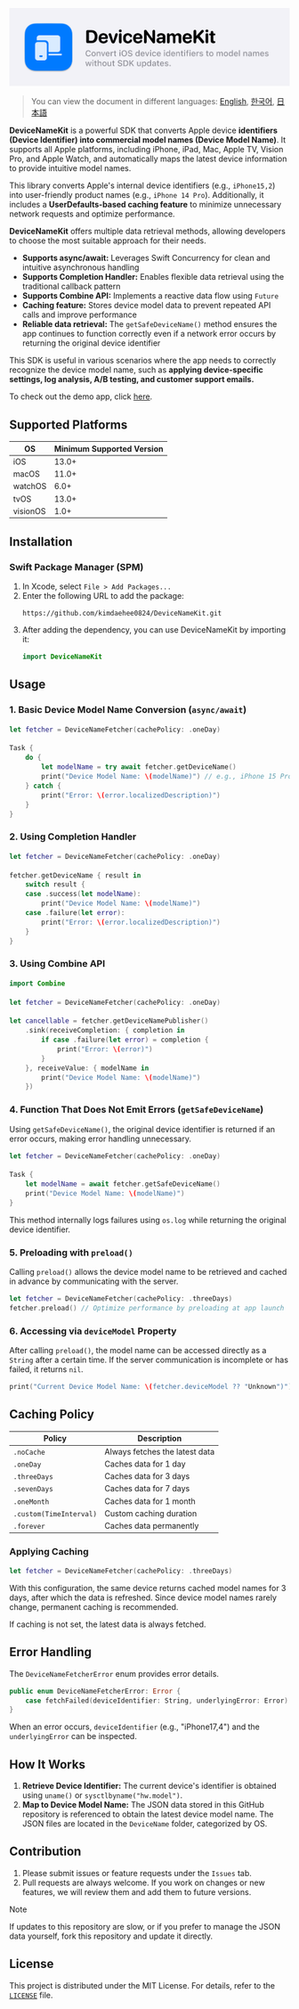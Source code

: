 ![Logo image](Asset/DeviceNameKit_banner.png)

> You can view the document in different languages: [English](README.md), [한국어](README_ko.md), [日本語](README_jp.md)

**DeviceNameKit** is a powerful SDK that converts Apple device **identifiers (Device Identifier) into commercial model names (Device Model Name)**. It supports all Apple platforms, including iPhone, iPad, Mac, Apple TV, Vision Pro, and Apple Watch, and automatically maps the latest device information to provide intuitive model names.

This library converts Apple's internal device identifiers (e.g., `iPhone15,2`) into user-friendly product names (e.g., `iPhone 14 Pro`). Additionally, it includes a **UserDefaults-based caching feature** to minimize unnecessary network requests and optimize performance.

**DeviceNameKit** offers multiple data retrieval methods, allowing developers to choose the most suitable approach for their needs.

- **Supports async/await:** Leverages Swift Concurrency for clean and intuitive asynchronous handling
- **Supports Completion Handler:** Enables flexible data retrieval using the traditional callback pattern
- **Supports Combine API:** Implements a reactive data flow using `Future`
- **Caching feature:** Stores device model data to prevent repeated API calls and improve performance
- **Reliable data retrieval:** The `getSafeDeviceName()` method ensures the app continues to function correctly even if a network error occurs by returning the original device identifier

This SDK is useful in various scenarios where the app needs to correctly recognize the device model name, such as **applying device-specific settings, log analysis, A/B testing, and customer support emails.**

To check out the demo app, click [here](https://github.com/kimdaehee0824/DeviceNameKit_Demo).

## Supported Platforms

| OS       | Minimum Supported Version |
| -------- | ------------------------ |
| iOS      | 13.0+                     |
| macOS    | 11.0+                     |
| watchOS  | 6.0+                      |
| tvOS     | 13.0+                     |
| visionOS | 1.0+                      |

## Installation

### Swift Package Manager (SPM)

1. In Xcode, select `File > Add Packages...`
2. Enter the following URL to add the package:
   ```
   https://github.com/kimdaehee0824/DeviceNameKit.git
   ```
3. After adding the dependency, you can use DeviceNameKit by importing it:
   ```swift
   import DeviceNameKit
   ```

## Usage

### 1. Basic Device Model Name Conversion (`async/await`)
```swift
let fetcher = DeviceNameFetcher(cachePolicy: .oneDay)

Task {
    do {
        let modelName = try await fetcher.getDeviceName()
        print("Device Model Name: \(modelName)") // e.g., iPhone 15 Pro
    } catch {
        print("Error: \(error.localizedDescription)")
    }
}
```

### 2. Using Completion Handler
```swift
let fetcher = DeviceNameFetcher(cachePolicy: .oneDay)

fetcher.getDeviceName { result in
    switch result {
    case .success(let modelName):
        print("Device Model Name: \(modelName)")
    case .failure(let error):
        print("Error: \(error.localizedDescription)")
    }
}
```

### 3. Using Combine API
```swift
import Combine

let fetcher = DeviceNameFetcher(cachePolicy: .oneDay)

let cancellable = fetcher.getDeviceNamePublisher()
    .sink(receiveCompletion: { completion in
        if case .failure(let error) = completion {
            print("Error: \(error)")
        }
    }, receiveValue: { modelName in
        print("Device Model Name: \(modelName)")
    })
```

### 4. Function That Does Not Emit Errors (`getSafeDeviceName`)
Using `getSafeDeviceName()`, the original device identifier is returned if an error occurs, making error handling unnecessary.

```swift
let fetcher = DeviceNameFetcher(cachePolicy: .oneDay)

Task {
    let modelName = await fetcher.getSafeDeviceName()
    print("Device Model Name: \(modelName)")
}
```
This method internally logs failures using `os.log` while returning the original device identifier.

### 5. Preloading with `preload()`
Calling `preload()` allows the device model name to be retrieved and cached in advance by communicating with the server.

```swift
let fetcher = DeviceNameFetcher(cachePolicy: .threeDays)
fetcher.preload() // Optimize performance by preloading at app launch
```

### 6. Accessing via `deviceModel` Property
After calling `preload()`, the model name can be accessed directly as a `String` after a certain time. If the server communication is incomplete or has failed, it returns `nil`.

```swift
print("Current Device Model Name: \(fetcher.deviceModel ?? "Unknown")")
```

## Caching Policy
| Policy | Description |
|---|---|
| `.noCache` | Always fetches the latest data |
| `.oneDay` | Caches data for 1 day |
| `.threeDays` | Caches data for 3 days |
| `.sevenDays` | Caches data for 7 days |
| `.oneMonth` | Caches data for 1 month |
| `.custom(TimeInterval)` | Custom caching duration |
| `.forever` | Caches data permanently |

### Applying Caching
```swift
let fetcher = DeviceNameFetcher(cachePolicy: .threeDays)
```
With this configuration, the same device returns cached model names for 3 days, after which the data is refreshed.
Since device model names rarely change, permanent caching is recommended.

If caching is not set, the latest data is always fetched.

## Error Handling
The `DeviceNameFetcherError` enum provides error details.

```swift
public enum DeviceNameFetcherError: Error {
    case fetchFailed(deviceIdentifier: String, underlyingError: Error)
}
```
When an error occurs, `deviceIdentifier` (e.g., "iPhone17,4") and the `underlyingError` can be inspected.

## How It Works
1. **Retrieve Device Identifier:** The current device's identifier is obtained using `uname()` or `sysctlbyname("hw.model")`.
2. **Map to Device Model Name:** The JSON data stored in this GitHub repository is referenced to obtain the latest device model name. The JSON files are located in the `DeviceName` folder, categorized by OS.

## Contribution

1. Please submit issues or feature requests under the `Issues` tab.
2. Pull requests are always welcome. If you work on changes or new features, we will review them and add them to future versions.

> [!NOTE]
> If updates to this repository are slow, or if you prefer to manage the JSON data yourself, fork this repository and update it directly.

## License

This project is distributed under the MIT License. For details, refer to the [`LICENSE`](LICENSE) file.

